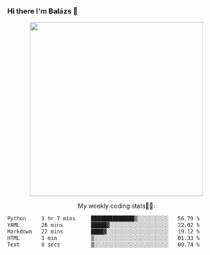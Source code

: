 ### Hi there I'm Balázs 👋
  
<p align="center">
  <img width="400" src="https://github-readme-stats.vercel.app/api/top-langs/?username=bkutasi&size_weight=0.5&count_weight=0.5&hide=jupyter%20notebook&layout=compact&theme=tokyonight">
</p>
<p align="center">
My weekly coding stats👨‍💻:
</p>
<!--START_SECTION:waka-->

```txt
Python     1 hr 7 mins     ██████████████▒░░░░░░░░░░   56.79 %
YAML       26 mins         █████▓░░░░░░░░░░░░░░░░░░░   22.02 %
Markdown   22 mins         ████▓░░░░░░░░░░░░░░░░░░░░   19.12 %
HTML       1 min           ▒░░░░░░░░░░░░░░░░░░░░░░░░   01.33 %
Text       0 secs          ▒░░░░░░░░░░░░░░░░░░░░░░░░   00.74 %
```

<!--END_SECTION:waka-->



<!--
**bkutasi/bkutasi** is a ✨ _special_ ✨ repository because its `README.md` (this file) appears on your GitHub profile.

Here are some ideas to get you started:

- 🔭 I’m currently working on ...
- 🌱 I’m currently learning ...
- 👯 I’m looking to collaborate on ...
- 🤔 I’m looking for help with ...
- 💬 Ask me about ...
- 📫 How to reach me: ...
- 😄 Pronouns: ...
- ⚡ Fun fact: ...
-->
